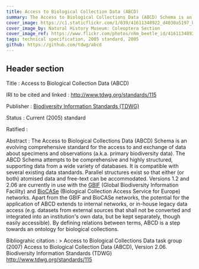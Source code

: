 ```yaml
---
title: Access to Biological Collection Data (ABCD)
summary: The Access to Biological Collections Data (ABCD) Schema is an evolving comprehensive standard for the access to and exchange of data about specimens and observations (a.k.a. primary biodiversity data).
cover_image: https://c1.staticflickr.com/1/839/41611348922_d4030a5197_b.jpg
cover_image_by: Natural History Museum: Coleoptera Section
cover_image_ref: https://www.flickr.com/photos/nhm_beetle_id/41611348922/
tags: technical specification, 2005 standard, 2005
github: https://github.com/tdwg/abcd
---
```


## Header section

Title
: Access to Biological Collection Data (ABCD)

IRI to be cited and linked
: <http://www.tdwg.org/standards/115>

Publisher
: [Biodiversity Information Standards (TDWG)](https://www.tdwg.org/)

Status
: Current (2005) standard

Ratified
: 

Abstract
: The Access to Biological Collections Data (ABCD) Schema is an evolving comprehensive standard for the access to and exchange of data about specimens and observations (a.k.a. primary biodiversity data). The ABCD Schema attempts to be comprehensive and highly structured, supporting data from a wide variety of databases. It is compatible with several existing data standards. Parallel structures exist so that either (or both) atomised data and free-text can be accommodated. Versions 1.2 and 2.06 are currently in use with the [GBIF](http://www.gbif.org/) (Global Biodiversity Information Facility) and [BioCASe](http://www.biocase.org/) (Biological Collection Access Service for Europe) networks. Apart from the GBIF and BioCASe networks, the potential for the application of ABCD extends to internal networks, or in-house legacy data access (e.g. datasets from external sources that shall not be converted and integrated into an institution's own data, but be kept separately, though easily accessible). By defining relations between terms, ABCD is a step towards an ontology for biological collections.

Bibliograhic citation
: > Access to Biological Collections Data task group (2007) Access to Biological Collection Data (ABCD), Version 2.06. Biodiversity Information Standards (TDWG) <http://www.tdwg.org/standards/115>
